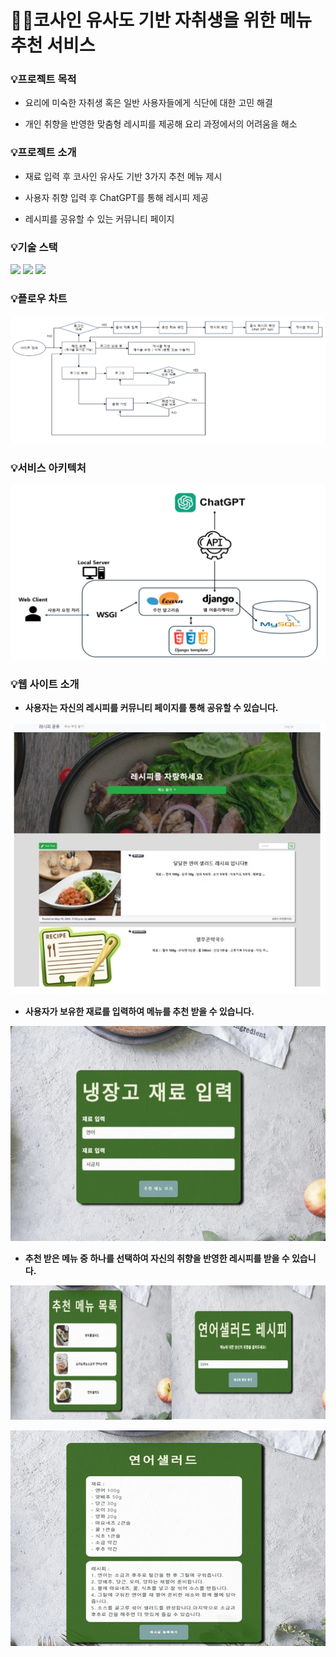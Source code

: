 # 🧑‍🍳코사인 유사도 기반 자취생을 위한 메뉴 추천 서비스

###  💡프로젝트 목적

- 요리에 미숙한 자취생 혹은 일반 사용자들에게 식단에 대한 고민 해결

- 개인 취향을 반영한 맞춤형 레시피를 제공해 요리 과정에서의 어려움을 해소

###  💡프로젝트 소개

- 재료 입력 후 코사인 유사도 기반 3가지 추천 메뉴 제시

- 사용자 취향 입력 후 ChatGPT를 통해 레시피 제공

- 레시피를 공유할 수 있는 커뮤니티 페이지

###  💡기술 스택

<img src="https://img.shields.io/badge/django-092E20?style=for-the-badge&logo=django&logoColor=white">
<img src="https://img.shields.io/badge/mysql-4479A1?style=for-the-badge&logo=mysql&logoColor=white"> 
<img src="https://img.shields.io/badge/scikit--learn-F7931E?style=for-the-badge&logo=scikit-learn&logoColor=white">

###  💡플로우 차트

![alt text](image.png)

###  💡서비스 아키텍처

![alt text](image-1.png)

###  💡웹 사이트 소개

- **사용자는 자신의 레시피를 커뮤니티 페이지를 통해 공유할 수 있습니다.**

![alt text](image-2.png)

- **사용자가 보유한 재료를 입력하여 메뉴를 추천 받을 수 있습니다.**

![alt text](image-10.png)

- **추천 받은 메뉴 중 하나를 선택하여 자신의 취향을 반영한 레시피를 받을 수 있습니다.**

![alt text](image-12.png)

![alt text](image-13.png)